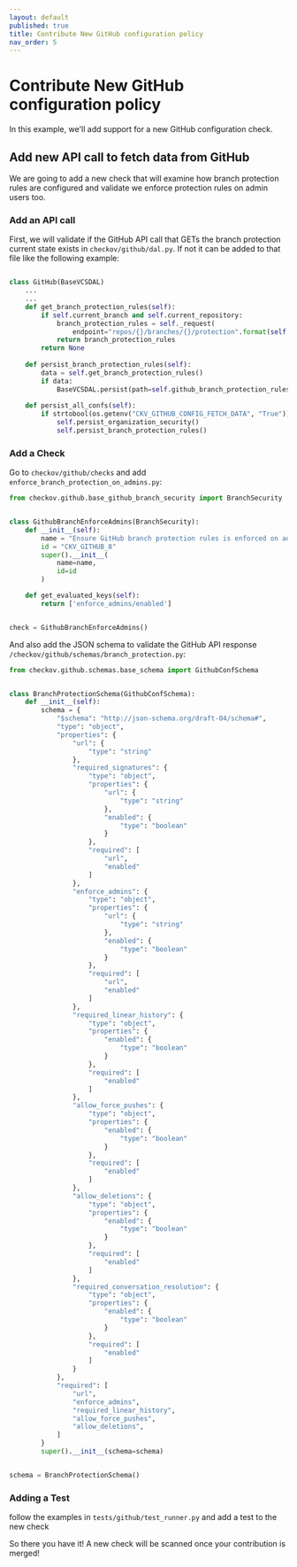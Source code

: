 ```yaml
---
layout: default
published: true
title: Contribute New GitHub configuration policy
nav_order: 5
---
```


# Contribute New GitHub configuration policy

In this example, we'll add support for a new GitHub configuration check.

## Add new API call to fetch data from GitHub

We are going to add a new check that will examine how branch protection rules are configured and validate we enforce protection rules on admin users too.

### Add an API call

First, we will validate if the GitHub API call that GETs the branch protection current state exists in `checkov/github/dal.py`.
If not it can be added to that file like the following example:

```python

class GitHub(BaseVCSDAL)
    ...
    ...
    def get_branch_protection_rules(self):
        if self.current_branch and self.current_repository:
            branch_protection_rules = self._request(
                endpoint="repos/{}/branches/{}/protection".format(self.current_repository, self.current_branch))
            return branch_protection_rules
        return None
    
    def persist_branch_protection_rules(self):
        data = self.get_branch_protection_rules()
        if data:
            BaseVCSDAL.persist(path=self.github_branch_protection_rules_file_path, conf=data)        
    
    def persist_all_confs(self):
        if strtobool(os.getenv("CKV_GITHUB_CONFIG_FETCH_DATA", "True")):
            self.persist_organization_security()
            self.persist_branch_protection_rules()
```

### Add a Check

Go to `checkov/github/checks` and add `enforce_branch_protection_on_admins.py`:

```python
from checkov.github.base_github_branch_security import BranchSecurity


class GithubBranchEnforceAdmins(BranchSecurity):
    def __init__(self):
        name = "Ensure GitHub branch protection rules is enforced on admins"
        id = "CKV_GITHUB_8"
        super().__init__(
            name=name,
            id=id
        )

    def get_evaluated_keys(self):
        return ['enforce_admins/enabled']


check = GithubBranchEnforceAdmins()
```

And also add the JSON schema to validate the GitHub API response `/checkov/github/schemas/branch_protection.py`:

```python
from checkov.github.schemas.base_schema import GithubConfSchema


class BranchProtectionSchema(GithubConfSchema):
    def __init__(self):
        schema = {
            "$schema": "http://json-schema.org/draft-04/schema#",
            "type": "object",
            "properties": {
                "url": {
                    "type": "string"
                },
                "required_signatures": {
                    "type": "object",
                    "properties": {
                        "url": {
                            "type": "string"
                        },
                        "enabled": {
                            "type": "boolean"
                        }
                    },
                    "required": [
                        "url",
                        "enabled"
                    ]
                },
                "enforce_admins": {
                    "type": "object",
                    "properties": {
                        "url": {
                            "type": "string"
                        },
                        "enabled": {
                            "type": "boolean"
                        }
                    },
                    "required": [
                        "url",
                        "enabled"
                    ]
                },
                "required_linear_history": {
                    "type": "object",
                    "properties": {
                        "enabled": {
                            "type": "boolean"
                        }
                    },
                    "required": [
                        "enabled"
                    ]
                },
                "allow_force_pushes": {
                    "type": "object",
                    "properties": {
                        "enabled": {
                            "type": "boolean"
                        }
                    },
                    "required": [
                        "enabled"
                    ]
                },
                "allow_deletions": {
                    "type": "object",
                    "properties": {
                        "enabled": {
                            "type": "boolean"
                        }
                    },
                    "required": [
                        "enabled"
                    ]
                },
                "required_conversation_resolution": {
                    "type": "object",
                    "properties": {
                        "enabled": {
                            "type": "boolean"
                        }
                    },
                    "required": [
                        "enabled"
                    ]
                }
            },
            "required": [
                "url",
                "enforce_admins",
                "required_linear_history",
                "allow_force_pushes",
                "allow_deletions",
            ]
        }
        super().__init__(schema=schema)


schema = BranchProtectionSchema()
```

### Adding a Test

follow the examples in `tests/github/test_runner.py` and add a test to the new check

So there you have it! A new check will be scanned once your contribution is merged!
